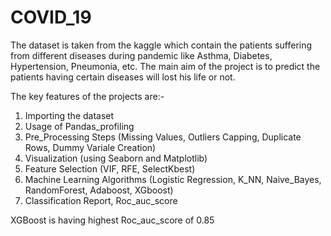 # COVID_19
The dataset is taken from the kaggle which contain the patients suffering from different diseases during pandemic like Asthma, Diabetes, Hypertension, Pneumonia, etc. The main aim of the project is to predict the patients having certain diseases will lost his life or not.


The key features of the projects are:-
1. Importing the dataset
2. Usage of Pandas_profiling
3. Pre_Processing Steps (Missing Values, Outliers Capping, Duplicate Rows, Dummy Variale Creation)
4. Visualization (using Seaborn and Matplotlib)
5. Feature Selection (VIF, RFE, SelectKbest)
6. Machine Learning Algorithms (Logistic Regression, K_NN, Naive_Bayes, RandomForest, Adaboost, XGboost)
7. Classification Report, Roc_auc_score

XGBoost is having highest Roc_auc_score of 0.85
